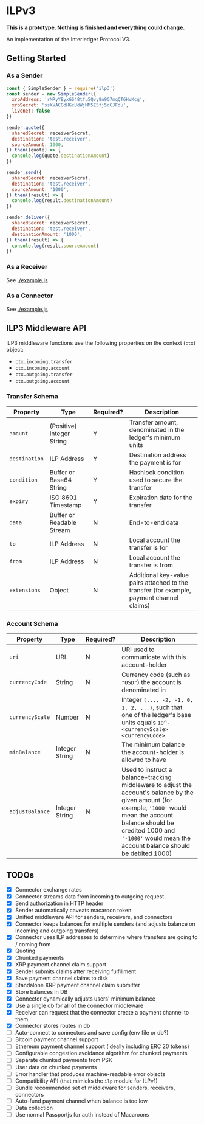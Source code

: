 # ILPv3

**This is a prototype. Nothing is finished and everything could change.**

An implementation of the Interledger Protocol V3.

## Getting Started

### As a Sender

```js
const { SimpleSender } = require('ilp3')
const sender = new SimpleSender({
  xrpAddress: 'rMRyYByxGS48tfu5Qvy9n9G7mqQT6HvKcg',
  xrpSecret: 'ssXVACGdHGcUdWjMM5E5fj5dCJFdu',
  livenet: false
})

sender.quote({
  sharedSecret: receiverSecret,
  destination: 'test.receiver',
  sourceAmount: 1000,
}).then((quote) => {
  console.log(quote.destinationAmount)
})

sender.send({
  sharedSecret: receiverSecret,
  destination: 'test.receiver',
  sourceAmount: '1000',
}).then((result) => {
  console.log(result.destinationAmount)
})

sender.deliver({
  sharedSecret: receiverSecret,
  destination: 'test.receiver',
  destinationAmount: '1000',
}).then((result) => {
  console.log(result.sourceAmount)
})
```

### As a Receiver

See [./example.js](./example.js)

### As a Connector

See [./example.js](./example.js)

## ILP3 Middleware API

ILP3 middleware functions use the following properties on the context (`ctx`) object:

* `ctx.incoming.transfer`
* `ctx.incoming.account`
* `ctx.outgoing.transfer`
* `ctx.outgoing.account`

### Transfer Schema

| Property | Type | Required? | Description |
|---|---|---|---|
| `amount` | (Positive) Integer String | Y | Transfer amount, denominated in the ledger's minimum units |
| `destination` | ILP Address | Y | Destination address the payment is for |
| `condition` | Buffer or Base64 String | Y | Hashlock condition used to secure the transfer |
| `expiry` | ISO 8601 Timestamp | Y | Expiration date for the transfer |
| `data` | Buffer or Readable Stream | N | End-to-end data |
| `to` | ILP Address | N | Local account the transfer is for |
| `from` | ILP Address | N | Local account the transfer is from |
| `extensions` | Object | N | Additional key-value pairs attached to the transfer (for example, payment channel claims) |

### Account Schema

| Property | Type | Required? | Description |
|---|---|---|---|
| `uri` | URI | N | URI used to communicate with this account-holder |
| `currencyCode` | String | N | Currency code (such as `"USD"`) the account is denominated in |
| `currencyScale` | Number | N | Integer `(..., -2, -1, 0, 1, 2, ...)`, such that one of the ledger's base units equals `10^-<currencyScale> <currencyCode>` |
| `minBalance` | Integer String | N | The minimum balance the account-holder is allowed to have |
| `adjustBalance` | Integer String | N | Used to instruct a balance-tracking middleware to adjust the account's balance by the given amount (for example, `'1000'` would mean the account balance should be credited 1000 and `'-1000'` would mean the account balance should be debited 1000) |


## TODOs

- [x] Connector exchange rates
- [x] Connector streams data from incoming to outgoing request
- [x] Send authorization in HTTP header
- [x] Sender automatically caveats macaroon token
- [x] Unified middleware API for senders, receivers, and connectors
- [x] Connector keeps balances for multiple senders (and adjusts balance on incoming and outgoing transfers)
- [x] Connector uses ILP addresses to determine where transfers are going to / coming from
- [x] Quoting
- [x] Chunked payments
- [x] XRP payment channel claim support
- [x] Sender submits claims after receiving fulfillment
- [x] Save payment channel claims to disk
- [x] Standalone XRP payment channel claim submitter
- [x] Store balances in DB
- [x] Connector dynamically adjusts users' minimum balance
- [x] Use a single db for all of the connector middleware
- [x] Receiver can request that the connector create a payment channel to them
- [x] Connector stores routes in db
- [ ] Auto-connect to connectors and save config (env file or db?)
- [ ] Bitcoin payment channel support
- [ ] Ethereum payment channel support (ideally including ERC 20 tokens)
- [ ] Configurable congestion avoidance algorithm for chunked payments
- [ ] Separate chunked payments from PSK
- [ ] User data on chunked payments
- [ ] Error handler that produces machine-readable error objects
- [ ] Compatibility API (that mimicks the `ilp` module for ILPv1)
- [ ] Bundle recommended set of middleware for senders, receivers, connectors
- [ ] Auto-fund payment channel when balance is too low
- [ ] Data collection
- [ ] Use normal Passportjs for auth instead of Macaroons
